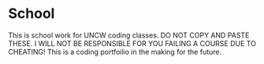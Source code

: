 # School
This is school work for UNCW coding classes. DO NOT COPY AND PASTE THESE. I WILL NOT BE RESPONSIBLE FOR YOU FAILING A COURSE DUE TO CHEATING!
This is a coding portfoilio in the making for the future. 
